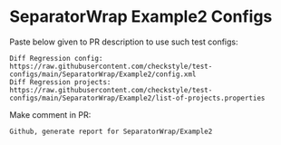 # SeparatorWrap Example2 Configs
Paste below given to PR description to use such test configs:
```
Diff Regression config: https://raw.githubusercontent.com/checkstyle/test-configs/main/SeparatorWrap/Example2/config.xml
Diff Regression projects: https://raw.githubusercontent.com/checkstyle/test-configs/main/SeparatorWrap/Example2/list-of-projects.properties
```
Make comment in PR:
```
Github, generate report for SeparatorWrap/Example2
```

